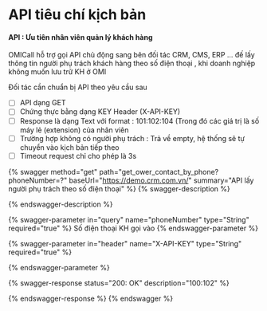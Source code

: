 # API tiêu chí kịch bản

#### API : Ưu tiên nhân viên quản lý khách hàng

OMICall hỗ trợ gọi API chủ động sang bên đối tác CRM, CMS, ERP ... đế lấy thông tin người phụ trách khách hàng theo số điện thoại , khi doanh nghiệp không muốn lưu trữ KH ở OMI

Đối tác cần chuẩn bị API theo yêu cầu sau

* [ ] API dạng GET
* [ ] Chứng thực bằng dạng KEY Header (X-API-KEY)
* [ ] Response là dạng Text với format : 101:102:104 (Trong đó các giá trị là số máy lẻ (extension) của nhân viên
* [ ] Trường hợp không có người phụ trách : Trả về empty, hệ thống sẽ tự chuyển vào kịch bản tiếp theo
* [ ] Timeout request chỉ cho phép là 3s&#x20;

{% swagger method="get" path="get_ower_contact_by_phone?phoneNumber=?" baseUrl="https://demo.crm.com.vn/" summary="API lấy người phụ trách theo số điện thoại" %}
{% swagger-description %}

{% endswagger-description %}

{% swagger-parameter in="query" name="phoneNumber" type="String" required="true" %}
Số điện thoại KH gọi vào
{% endswagger-parameter %}

{% swagger-parameter in="header" name="X-API-KEY" type="String" required="true" %}

{% endswagger-parameter %}

{% swagger-response status="200: OK" description="100:102" %}

{% endswagger-response %}
{% endswagger %}
